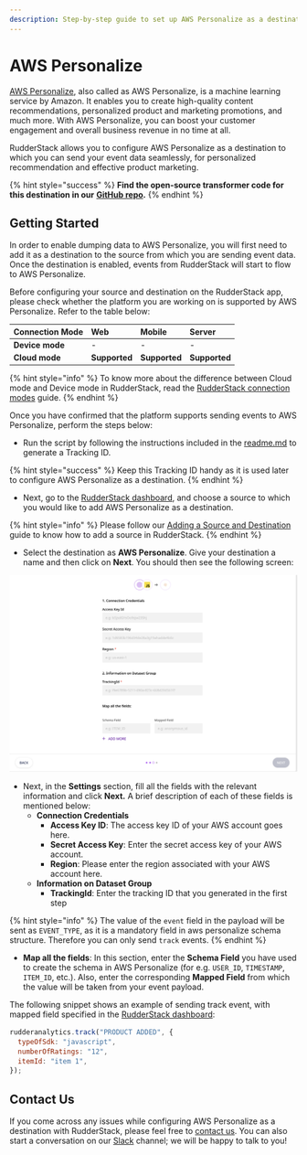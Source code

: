 ```yaml
---
description: Step-by-step guide to set up AWS Personalize as a destination in RudderStack.
---
```


# AWS Personalize

[AWS Personalize](https://aws.amazon.com/personalize/), also called as AWS Personalize, is a machine learning service by Amazon. It enables you to create high-quality content recommendations, personalized product and marketing promotions, and much more. With AWS Personalize, you can boost your customer engagement and overall business revenue in no time at all.

RudderStack allows you to configure AWS Personalize as a destination to which you can send your event data seamlessly, for personalized recommendation and effective product marketing.

{% hint style="success" %}
**Find the open-source transformer code for this destination in our** [**GitHub repo**](https://github.com/rudderlabs/rudder-transformer/tree/master/v0/destinations/personalize)**.**
{% endhint %}

## **Getting Started**

In order to enable dumping data to AWS Personalize, you will first need to add it as a destination to the source from which you are sending event data. Once the destination is enabled, events from RudderStack will start to flow to AWS Personalize.

Before configuring your source and destination on the RudderStack app, please check whether the platform you are working on is supported by AWS Personalize. Refer to the table below:

| **Connection Mode** | **Web** | **Mobile** | **Server** |
| :--- | :--- | :--- | :--- |
| **Device mode** | - | - | - |
| **Cloud mode** | **Supported** | **Supported** | **Supported** |

{% hint style="info" %}
To know more about the difference between Cloud mode and Device mode in RudderStack, read the [RudderStack connection modes](https://docs.rudderstack.com/get-started/rudderstack-connection-modes) guide.
{% endhint %}

Once you have confirmed that the platform supports sending events to AWS Personalize, perform the steps below:

* Run the script by following the instructions included in the [readme.md](https://github.com/rudderlabs/rudder-transformer/tree/destination_personalize/v0/personalize/scripts) to generate a Tracking ID.

{% hint style="success" %}
Keep this Tracking ID handy as it is used later to configure AWS Personalize as a destination.
{% endhint %}

* Next, go to the [RudderStack dashboard](https://app.rudderstack.com/), and choose a source to which you would like to add AWS Personalize as a destination.

{% hint style="info" %}
Please follow our [Adding a Source and Destination](https://docs.rudderstack.com/getting-started/adding-source-and-destination-rudderstack) guide to know how to add a source in RudderStack.
{% endhint %}

* Select the destination as **AWS Personalize**. Give your destination a name and then click on **Next**. You should then see the following screen:

![Destination Settings for AWS Personalize](../../.gitbook/assets/Personalize.png)

* Next, in the **Settings** section, fill all the fields with the relevant information and click **Next.** A brief description of each of these fields is mentioned below:
  * **Connection Credentials**
    * **Access Key ID**: The access key ID of your AWS account goes here.
    * **Secret Access Key**: Enter the secret access key of your AWS account.
    * **Region**: Please enter the region associated with your AWS account here.
  * **Information on Dataset Group**
    * **TrackingId**: Enter the tracking ID that you generated in the first step

{% hint style="info" %}
The value of the `event` field in the payload will be sent as `EVENT_TYPE`, as it is a mandatory field in aws personalize schema structure. Therefore you can only send `track` events.
{% endhint %}

* **Map all the fields**: In this section, enter the **Schema Field** you have used to create the schema in AWS Personalize \(for e.g. `USER_ID`, `TIMESTAMP`, `ITEM_ID`, etc.\). Also, enter the corresponding **Mapped Field** from which the value will be taken from your event payload.

The following snippet shows an example of sending track event, with mapped field specified in the [RudderStack dashboard](https://app.rudderstack.com/):

```javascript
rudderanalytics.track("PRODUCT ADDED", {
  typeOfSdk: "javascript",
  numberOfRatings: "12",
  itemId: "item 1",
});
```

## Contact Us

If you come across any issues while configuring AWS Personalize as a destination with RudderStack, please feel free to [contact us](mailto:%20docs@rudderstack.com). You can also start a conversation on our [Slack](https://resources.rudderstack.com/join-rudderstack-slack) channel; we will be happy to talk to you!

